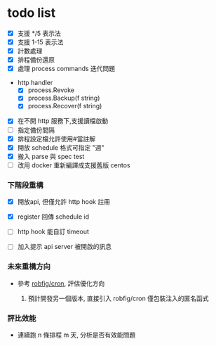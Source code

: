 # todo list

* [x] 支援 */5 表示法
* [x] 支援 1-15 表示法
* [x] 計數處理
* [x] 排程備份還原
* [x] 處理 process commands 迭代問題
* http handler
    - [x] process.Revoke
    - [x] process.Backup(f string)
    - [x] process.Recover(f string)
* [x] 在不開 http 服務下,支援讀檔啟動
* [ ] 指定備份間隔
* [x] 排程設定檔允許使用#當註解
* [x] 開放 schedule 格式可指定 "週"
* [x] 搬入 parse 與 spec test
* [ ] 改用 docker 重新編譯成支援舊版 centos

### 下階段重構

* [x] 開放api, 但僅允許 http hook 註冊
* [x] register 回傳 schedule id
* [ ] http hook 能自訂 timeout 
* [ ] 加入提示 api server 被開啟的訊息


### 未來重構方向

* 參考 [robfig/cron](https://github.com/robfig/cron), 評估優化方向
    
    1. 預計開發另一個版本, 直接引入 robfig/cron 僅包裝注入的匿名函式


### 評比效能

* 連續跑 n 條排程 m 天, 分析是否有效能問題

